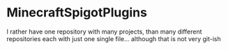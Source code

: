 # MinecraftSpigotPlugins
I rather have one repository with many projects, than many different repositories each with just one single file...  although that is not very git-ish
